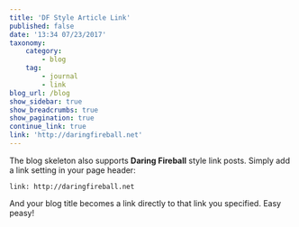 ```yaml
---
title: 'DF Style Article Link'
published: false
date: '13:34 07/23/2017'
taxonomy:
    category:
        - blog
    tag:
        - journal
        - link
blog_url: /blog
show_sidebar: true
show_breadcrumbs: true
show_pagination: true
continue_link: true
link: 'http://daringfireball.net'
---
```


The blog skeleton also supports **Daring Fireball** style link posts.  Simply add a link setting in your page header:

```
link: http://daringfireball.net
```

And your blog title becomes a link directly to that link you specified. Easy peasy!

